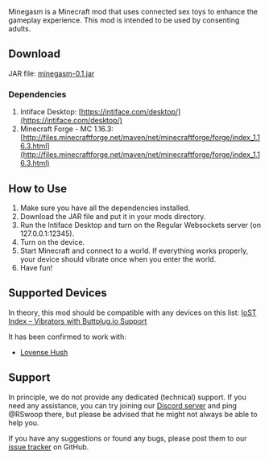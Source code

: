 Minegasm is a Minecraft mod that uses connected sex toys to enhance the gameplay experience. This mod is intended to be used by consenting adults.

## Download
JAR file: [minegasm-0.1.jar](https://github.com/RainbowVille/minegasm/releases/download/v0.1.0/minegasm-0.1.jar)

### Dependencies
1. Intiface Desktop: [https://intiface.com/desktop/](https://intiface.com/desktop/)
2. Minecraft Forge - MC 1.16.3: [http://files.minecraftforge.net/maven/net/minecraftforge/forge/index_1.16.3.html](http://files.minecraftforge.net/maven/net/minecraftforge/forge/index_1.16.3.html)

## How to Use
1. Make sure you have all the dependencies installed.
2. Download the JAR file and put it in your mods directory.
3. Run the Intiface Desktop and turn on the Regular Websockets server (on 127.0.0.1:12345).
4. Turn on the device.
5. Start Minecraft and connect to a world. If everything works properly, your device should vibrate once when you enter the world.
6. Have fun!

## Supported Devices
In theory, this mod should be compatible with any devices on this list: [IoST Index – Vibrators with Buttplug.io Support](https://iostindex.com/?filter0ButtplugSupport=4&filter1Features=OutputsVibrators)

It has been confirmed to work with:
- [Lovense Hush](https://www.lovense.com/r/zrzb5e)

## Support

In principle, we do not provide any dedicated (technical) support. If you need any assistance, you can try joining our [Discord server](https://discord.gg/Kc7ueWC) and ping @RSwoop there, but please be advised that he might not always be able to help you.

If you have any suggestions or found any bugs, please post them to our [issue tracker](https://github.com/RainbowVille/minegasm/issues) on GitHub.

